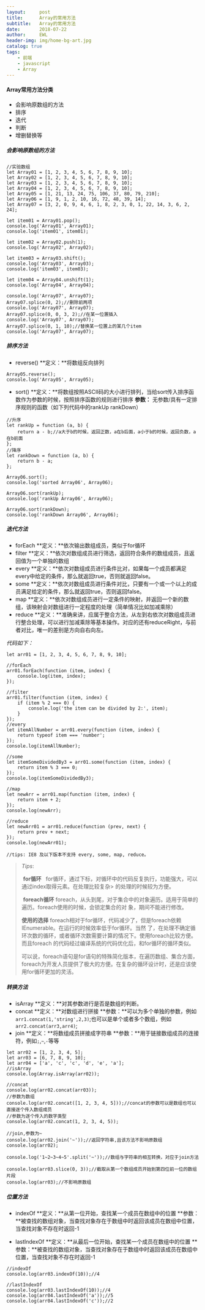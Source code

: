 ```yaml
---
layout:     post
title:      Array的常用方法
subtitle:   Array的常用方法
date:       2018-07-22
author:     EWL
header-img: img/home-bg-art.jpg
catalog: true
tags:
    - 前端    
    - javascript
    - Array
---
```



#### Array常用方法分类
* 会影响原数组的方法
* 排序
* 迭代
* 判断
* 增删替换等

##### 会影响原数组的方法
```
//实验数组
let Array01 = [1, 2, 3, 4, 5, 6, 7, 8, 9, 10];
let Array02 = [1, 2, 3, 4, 5, 6, 7, 8, 9, 10];
let Array03 = [1, 2, 3, 4, 5, 6, 7, 8, 9, 10];
let Array04 = [1, 2, 3, 4, 5, 6, 7, 8, 9, 10];
let Array05 = [1, 21, 13, 24, 75, 106, 37, 80, 79, 210];
let Array06 = [1, 9, 1, 2, 10, 16, 72, 48, 39, 14];
let Array07 = [3, 2, 0, 9, 4, 6, 1, 8, 2, 3, 0, 1, 22, 14, 3, 6, 2, 24];

let item01 = Array01.pop();
console.log('Array01', Array01);
console.log('item01', item01);

let item02 = Array02.push(1);
console.log('Array02', Array02);

let item03 = Array03.shift();
console.log('Array03', Array03);
console.log('item03', item03);

let item04 = Array04.unshift(1);
console.log('Array04', Array04);

console.log('Array07', Array07);
Array07.splice(0, 2);//删除前两项
console.log('Array07', Array07);
Array07.splice(0, 0, 3, 2);//在某一位置插入
console.log('Array07', Array07);
Array07.splice(0, 1, 10);//替换某一位置上的某几个item
console.log('Array07', Array07);

```
##### 排序方法 
* reverse()
**定义：**将数组反向排列

```
Array05.reverse();
console.log('Array05', Array05);
```
* sort()
**定义：**将数组按照ASCII码的大小进行排列，当给sort传入排序函数作为参数的时候，按照排序函数的规则进行排序
**参数：** 无参数/具有一定排序规则的函数（如下列代码中的rankUp rankDown）
```
//升序
let rankUp = function (a, b) {
    return a - b;//a大于b的时候，返回正数，a在b后面，a小于b的时候，返回负数，a在b前面
};
//降序
let rankDown = function (a, b) {
    return b - a;
};

Array06.sort();
console.log('sorted Array06', Array06);

Array06.sort(rankUp);
console.log('rankUp Array06', Array06);

Array06.sort(rankDown);
console.log('rankDown Array06', Array06);
```
##### 迭代方法
* forEach
**定义：**依次输出数组成员，类似于for循环
* filter
**定义：**依次对数组成员进行筛选，返回符合条件的数组成员，且返回值为一个单独的数组
* every
**定义：**依次对数组成员进行条件比对，如果每一个成员都满足every中给定的条件，那么就返回true，否则就返回false。
* some
**定义：**依次对数组成员进行条件对比，只要有一个或一个以上的成员满足给定的条件，那么就返回true，否则返回false。
* map
**定义：**依次对数组成员进行一定条件的映射，并返回一个新的数组，该映射会对数组进行一定程度的处理（简单情况比如加减乘除）
* reduce
**定义：**准确来讲，应属于整合方法，从左到右依次对数组成员进行整合处理，可以进行加减乘除等基本操作。对应的还有reduceRight，与前者对比，唯一的差别是方向自右向左。

*代码如下：*
```
let arr01 = [1, 2, 3, 4, 5, 6, 7, 8, 9, 10];

//forEach
arr01.forEach(function (item, index) {
    console.log(item, index);
});

//filter
arr01.filter(function (item, index) {
    if (item % 2 === 0) {
        console.log('the item can be divided by 2:', item);
    }
});
//every
let itemAllNumber = arr01.every(function (item, index) {
    return typeof item === 'number';
});
console.log(itemAllNumber);

//some
let itemSomeDividedBy3 = arr01.some(function (item, index) {
    return item % 3 === 0;
});
console.log(itemSomeDividedBy3);

//map
let newArr = arr01.map(function (item, index) {
    return item + 2;
});
console.log(newArr);

//reduce
let newArr01 = arr01.reduce(function (prev, next) {
    return prev + next;
});
console.log(newArr01);

//tips: IE8 及以下版本不支持 every, some, map, reduce。
```
> *Tips*:
>
>  **for循环**
>  for循环，通过下标，对循环中的代码反复执行，功能强大，可以通过index取得元素。在处理比较复杂> 的处理的时候较为方便。
>
>  **foreach循环**
> foreach，从头到尾，对于集合中的对象遍历。适用于简单的遍历。foreach使用的时候，会锁定集合的对
> 象，期间不能进行修改。 
>
> **使用的选择**
> foreach相对于for循环，代码减少了，但是foreach依赖IEnumerable。在运行的时候效率低于for循环。当然 
> 了，在处理不确定循环次数的循环，或者循环次数需要计算的情况下。使用foreach比较方便。而且foreach
> 的代码经过编译系统的代码优化后，和for循环的循环类似。 
>
> 可以说，foreach语句是for语句的特殊简化版本，在遍历数组、集合方面，foreach为开发人员提供了极大的方便。在复杂的循环设计时，还是应该使用for循环更加的灵活。


##### 转换方法

* isArray
**定义：**对其参数进行是否是数组的判断。
* concat
**定义：**对数组进行拼接
**参数：**可以为多个单独的参数，例如`arr1.concat(1,'string',2,3)`;也可以是单个或者多个数组，例如`arr2.concat(arr3,arr4)`;
* join
**定义：**将数组成员拼接成字符串
**参数：**用于链接数组成员的连接符，例如`;`,`~`,`-`等等
```
let arr02 = [1, 2, 3, 4, 5];
let arr03 = [6, 7, 8, 9, 10];
let arr04 = ['a', 'c', 'c', 'd', 'e', 'a'];
//isArray
console.log(Array.isArray(arr02));

//concat
console.log(arr02.concat(arr03));
//参数为数组
console.log(arr02.concat([1, 2, 3, 4, 5]));//concat的参数可以是数组也可以直接逐个传入数组成员
//参数为逐个传入的数字类型
console.log(arr02.concat(1, 2, 3, 4, 5));

//join,参数为~
console.log(arr02.join('~'));//返回字符串,且该方法不影响原数组
console.log(arr02);

console.log('1~2~3~4~5'.split('~'));//数组与字符串的相互转换，对应于join方法

console.log(arr03.slice(0, 3));//截取从第一个数组成员开始到第四位前一位的数组片段
console.log(arr03);//不影响原数组

```
##### 位置方法
* indexOf
**定义：**从第一位开始，查找某一个成员在数组中的位置
**参数：**被查找的数组对象，当查找对象存在于数组中时返回该成员在数组中位置，当查找对象不存在时返回-1

* lastIndexOf
**定义：**从最后一位开始，查找某一个成员在数组中的位置
**参数：**被查找的数组对象，当查找对象存在于数组中时返回该成员在数组中位置，当查找对象不存在时返回-1

```
//indexOf
console.log(arr03.indexOf(10));//4

//lastIndexOf
console.log(arr03.lastIndexOf(10));//4
console.log(arr04.lastIndexOf('a'));//5
console.log(arr04.lastIndexOf('c'));//2
```

